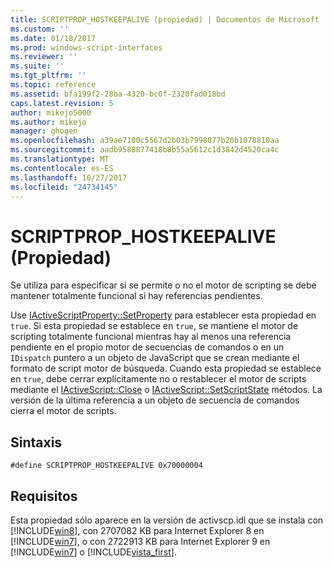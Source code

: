 ```yaml
---
title: SCRIPTPROP_HOSTKEEPALIVE (propiedad) | Documentos de Microsoft
ms.custom: ''
ms.date: 01/18/2017
ms.prod: windows-script-interfaces
ms.reviewer: ''
ms.suite: ''
ms.tgt_pltfrm: ''
ms.topic: reference
ms.assetid: bfa199f2-28ba-4320-bc0f-2320fad018bd
caps.latest.revision: 5
author: mikejo5000
ms.author: mikejo
manager: ghogen
ms.openlocfilehash: a39ae7100c5567d2b03b7998077b20b1078810aa
ms.sourcegitcommit: aadb9588877418b8b55a5612c1d3842d4520ca4c
ms.translationtype: MT
ms.contentlocale: es-ES
ms.lasthandoff: 10/27/2017
ms.locfileid: "24734145"
---
```

# <a name="scriptprophostkeepalive-property"></a>SCRIPTPROP_HOSTKEEPALIVE (Propiedad)
Se utiliza para especificar si se permite o no el motor de scripting se debe mantener totalmente funcional si hay referencias pendientes.  
  
 Use [IActiveScriptProperty::SetProperty](../../winscript/reference/iactivescriptproperty-setproperty.md) para establecer esta propiedad en `true`. Si esta propiedad se establece en `true`, se mantiene el motor de scripting totalmente funcional mientras hay al menos una referencia pendiente en el propio motor de secuencias de comandos o en un `IDispatch` puntero a un objeto de JavaScript que se crean mediante el formato de script motor de búsqueda. Cuando esta propiedad se establece en `true`, debe cerrar explícitamente no o restablecer el motor de scripts mediante el [IActiveScript::Close](../../winscript/reference/iactivescript-close.md) o [IActiveScript::SetScriptState](../../winscript/reference/iactivescript-setscriptstate.md) métodos. La versión de la última referencia a un objeto de secuencia de comandos cierra el motor de scripts.  
  
## <a name="syntax"></a>Sintaxis  
  
```  
#define SCRIPTPROP_HOSTKEEPALIVE 0x70000004  
```  
  
## <a name="requirements"></a>Requisitos  
 Esta propiedad sólo aparece en la versión de activscp.idl que se instala con [!INCLUDE[win8](../../javascript/includes/win8-md.md)], con 2707082 KB para Internet Explorer 8 en [!INCLUDE[win7](../../winscript/reference/includes/win7-md.md)], o con 2722913 KB para Internet Explorer 9 en [!INCLUDE[win7](../../winscript/reference/includes/win7-md.md)] o [!INCLUDE[vista_first](../../winscript/reference/includes/vista-first-md.md)].